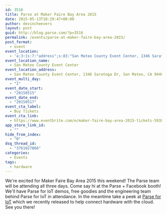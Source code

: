 ```yaml
---
id: 3516
title: Parse at Maker Faire Bay Area 2015
date: 2015-05-13T10:29:47+00:00
author: devincheevers
layout: post
guid: http://blog.parse.com/?p=3516
permalink: /events/parse-at-maker-faire-bay-area-2015/
post_format:
  - event
event_location:
  - 'a:3:{s:7:"address";s:83:"San Mateo County Event Center, 1346 Saratoga Dr, San Mateo, CA 94403, United States";s:3:"lat";s:8:"37.54617";s:3:"lng";s:19:"-122.30216000000001";}'
event_location_name:
  - San Mateo County Event Center
event_location_address:
  - San Mateo County Event Center, 1346 Saratoga Dr, San Mateo, CA 94403, United States
event_multi_day:
  - "1"
event_date_start:
  - "20150515"
event_date_end:
  - "20150517"
event_cta_label:
  - Buy Tickets
event_cta_link:
  - https://www.eventbrite.com/e/maker-faire-bay-area-2015-tickets-5938495199
app_store_link_id:
  - ""
hide_from_index:
  - "0"
dsq_thread_id:
  - "3761027866"
categories:
  - Events
tags:
  - hardware
---
```

We're excited for Maker Faire Bay Area 2015 this weekend! The Parse team will be attending all three days. Come say hi at the Parse + Facebook booth! We'll have Parse for IoT demos, free goodies and the engineering team behind Parse for IoT in attendance. In the meantime take a peek at [Parse for IoT](http://blog.parse.com/learn/connecting-hardware-with-the-cloud-parse-for-iot/) which we recently released to help connect hardware with the cloud. See you there!